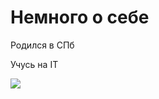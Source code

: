 # Немного о себе

Родился в СПб

Учусь на IT

<img src="https://lh3.googleusercontent.com/-GjlVEqKA7Zkk7LXhDP3Z9zoueHKhYQTFegr40ImgmVDKKj4vTai_mi7NnhdH6xDk0uYnH2nVAjK4ZG4u3s8MN7uKEkzo4Z4sYBaE5ZldmNuVM6WVJ-1e-lQEWjwHmsi_C1gKbAoTn0NHy3DbT2Aj3MeMsnx2wqUeWpjwnarClJGUfCyzJMLnISDmsXU_6zXCUWUDyud8lAF-2pRCzDaajMYhKCYuKyoFe6vDhkNqnDu4PMYwfxyS0t1jULowrngiGmV5qlzLh3du-8F7VUUljQFoOyY4gWC953KdamUA4blbIJ3uGcotzWv3jXo-G0ymWuvxcZ0Blw6OF6uCpZpy89YHnPpupWNXiPCNFYbYOuJoZzz6UoauQm06BXKNaqC5Y61lFfoiqPsVfjN3u1r_ZgDVW1GrMCba62KyDms8AVH_0SmH1TzYP8YIGXWeuMTeFzN6yMTHwblYZqHOn25fA2cuNydaFj5G6OwiHAHHJ8EsLmoLn5bOBMWj2e1bgbAk3at04fEXc8crAClw-_J0vVu9qSV48eoUL6OanOQNHan12jhp6fE3OaSBJrhb_RvUGpWtJP4q1qWnHrRmPHhIsbF0sWiNOs8EzGmvhl9dVQnfWIJjExZaV3wEknfSzbXd7SclAYXIn0qLuQOt_6cMPPr4s45gF448i1o4wWMMldpt1c97UWALQG0WW8utreY323MnOTyYCKL-NdMyDL6NkOhpF2gElH-1T3YSI7EYAvzd5xGrudwAv8kVSFrz0ImIbJuaVPPU2-jOjQKucOD_Z1gZgf6gKifzyvgS7H7IRYxrPvE92O295XD5w9Xff9tgPYDtu6WfIA7JZMhZyGOXoG3QOFH_7QChRkwmtNsPJcZ2KRWW8REt4x-TdKnG7fQoCrFxROIbpCptopSJ5zZ-Q3GinOu4qmC6ccbW7nmOlEr2A=w585-h780-no?authuser=0"/>
